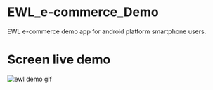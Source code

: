 # EWL_e-commerce_Demo
EWL e-commerce demo app for android platform smartphone users.

# Screen live demo
![ewl demo gif](https://cloud.githubusercontent.com/assets/4275505/18026598/54eb12f4-6c6e-11e6-8519-1399f74a162c.gif)

